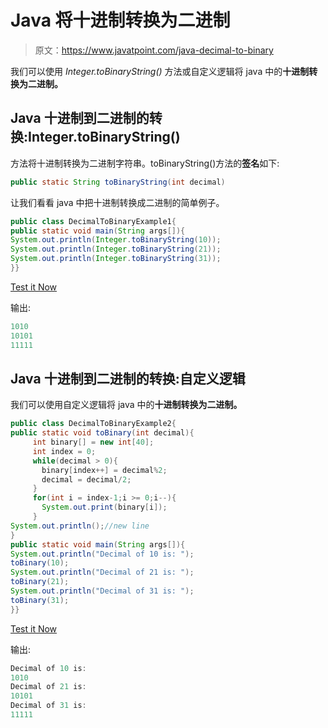 # Java 将十进制转换为二进制

> 原文：<https://www.javatpoint.com/java-decimal-to-binary>

我们可以使用 *Integer.toBinaryString()* 方法或自定义逻辑将 java 中的**十进制转换为二进制。**

## Java 十进制到二进制的转换:Integer.toBinaryString()

方法将十进制转换为二进制字符串。toBinaryString()方法的**签名**如下:

```java
public static String toBinaryString(int decimal)

```

让我们看看 java 中把十进制转换成二进制的简单例子。

```java
public class DecimalToBinaryExample1{
public static void main(String args[]){
System.out.println(Integer.toBinaryString(10));
System.out.println(Integer.toBinaryString(21));
System.out.println(Integer.toBinaryString(31));
}}

```

[Test it Now](https://compiler.javatpoint.com/opr/test.jsp?filename=DecimalToBinaryExample1)

输出:

```java
1010
10101
11111

```

## Java 十进制到二进制的转换:自定义逻辑

我们可以使用自定义逻辑将 java 中的**十进制转换为二进制。**

```java
public class DecimalToBinaryExample2{  
public static void toBinary(int decimal){  
     int binary[] = new int[40];  
     int index = 0;  
     while(decimal > 0){  
       binary[index++] = decimal%2;  
       decimal = decimal/2;  
     }  
     for(int i = index-1;i >= 0;i--){  
       System.out.print(binary[i]);  
     }  
System.out.println();//new line
}  
public static void main(String args[]){    
System.out.println("Decimal of 10 is: ");
toBinary(10);  
System.out.println("Decimal of 21 is: ");
toBinary(21);  
System.out.println("Decimal of 31 is: ");  
toBinary(31);
}}    

```

[Test it Now](https://compiler.javatpoint.com/opr/test.jsp?filename=DecimalToBinaryExample2)

输出:

```java
Decimal of 10 is: 
1010
Decimal of 21 is: 
10101
Decimal of 31 is: 
11111

```